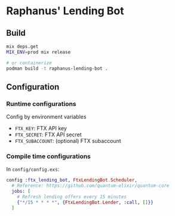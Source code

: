 # Raphanus' Lending Bot

## Build

```bash
mix deps.get
MIX_ENV=prod mix release

# or containerize
podman build -t raphanus-lending-bot .
```

## Configuration

### Runtime configurations

Config by environment variables

- `FTX_KEY`: FTX API key
- `FTX_SECRET`: FTX API secret
- `FTX_SUBACCOUNT`: (optional) FTX subaccount

### Compile time configurations

In `config/config.exs`:

```elixir
config :ftx_lending_bot, FtxLendingBot.Scheduler,
  # Reference: https://github.com/quantum-elixir/quantum-core
  jobs: [
    # Refresh lending offers every 15 minutes
    {"*/15 * * * *", {FtxLendingBot.Lender, :call, []}}
  ]
```
